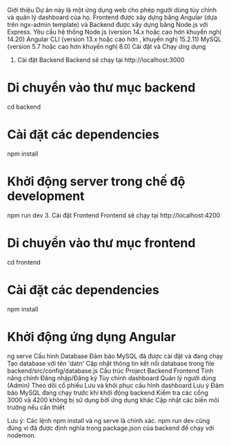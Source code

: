 Giới thiệu
Dự án này là một ứng dụng web cho phép người dùng tùy chỉnh và quản lý dashboard của họ. Frontend được xây dựng bằng Angular (dựa trên ngx-admin template) và Backend được xây dựng bằng Node.js với Express.
Yêu cầu hệ thống
Node.js (version 14.x hoặc cao hơn khuyến nghị 14.20) 
Angular CLI (version 13.x hoặc cao hơn , khuyến nghị 15.2.11)
MySQL (version 5.7 hoặc cao hơn khuyến nghị 8.0)
Cài đặt và Chạy ứng dụng
1. Cài đặt Backend
Backend sẽ chạy tại http://localhost:3000
# Di chuyển vào thư mục backend
cd backend

# Cài đặt các dependencies
npm install

# Khởi động server trong chế độ development
npm run dev
3. Cài đặt Frontend
Frontend sẽ chạy tại http://localhost:4200
# Di chuyển vào thư mục frontend
cd frontend

# Cài đặt các dependencies
npm install

# Khởi động ứng dụng Angular
ng serve
Cấu hình Database
Đảm bảo MySQL đã được cài đặt và đang chạy
Tạo database với tên 'datn'
Cập nhật thông tin kết nối database trong file backend/src/config/database.js
Cấu trúc Project
Backend
Frontend
Tính năng chính
Đăng nhập/Đăng ký
Tùy chỉnh dashboard
Quản lý người dùng (Admin)
Theo dõi cổ phiếu
Lưu và khôi phục cấu hình dashboard
Lưu ý
Đảm bảo MySQL đang chạy trước khi khởi động backend
Kiểm tra các cổng 3000 và 4200 không bị sử dụng bởi ứng dụng khác
Cập nhật các biến môi trường nếu cần thiết

Lưu ý: Các lệnh npm install và ng serve là chính xác. npm run dev cũng đúng vì đã được định nghĩa trong package.json của backend để chạy với nodemon.
